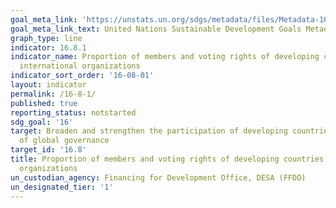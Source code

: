 ```yaml
---
goal_meta_link: 'https://unstats.un.org/sdgs/metadata/files/Metadata-16-08-01.pdf'
goal_meta_link_text: United Nations Sustainable Development Goals Metadata
graph_type: line
indicator: 16.8.1
indicator_name: Proportion of members and voting rights of developing countries in
  international organizations
indicator_sort_order: '16-08-01'
layout: indicator
permalink: /16-8-1/
published: true
reporting_status: notstarted
sdg_goal: '16'
target: Broaden and strengthen the participation of developing countries in the institutions
  of global governance
target_id: '16.8'
title: Proportion of members and voting rights of developing countries in international
  organizations
un_custodian_agency: Financing for Development Office, DESA (FFDO)
un_designated_tier: '1'
---
```

